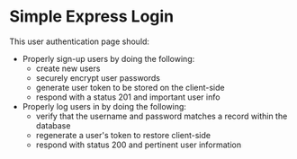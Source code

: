 # Simple Express Login

This user authentication page should:
* Properly sign-up users by doing the following:
  * create new users
  * securely encrypt user passwords
  * generate user token to be stored on the client-side
  * respond with a status 201 and important user info
* Properly log users in by doing the following:
  * verify that the username and password matches a record within the database
  * regenerate a user's token to restore client-side 
  * respond with status 200 and pertinent user information
